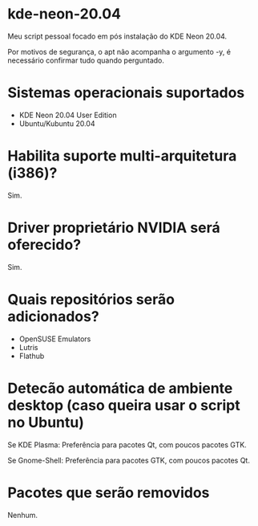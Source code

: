 # kde-neon-20.04

Meu script pessoal focado em pós instalação do KDE Neon 20.04.

Por motivos de segurança, o apt não acompanha o argumento -y, é necessário confirmar tudo quando perguntado.

# Sistemas operacionais suportados
- KDE Neon 20.04 User Edition
- Ubuntu/Kubuntu 20.04

# Habilita suporte multi-arquitetura (i386)?
Sim.

# Driver proprietário NVIDIA será oferecido?
Sim.

# Quais repositórios serão adicionados?
- OpenSUSE Emulators
- Lutris
- Flathub

# Detecão automática de ambiente desktop (caso queira usar o script no Ubuntu)
Se KDE Plasma: Preferência para pacotes Qt, com poucos pacotes GTK.

Se Gnome-Shell: Preferência para pacotes GTK, com poucos pacotes Qt.

# Pacotes que serão removidos
Nenhum.
